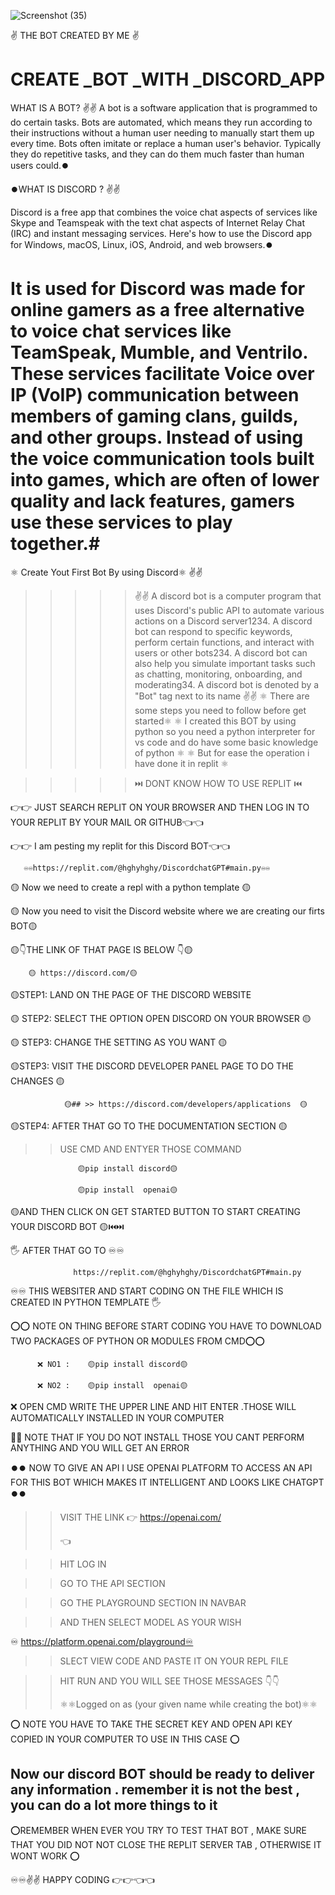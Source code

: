 

![Screenshot (35)](https://github.com/hghyhghy/Discord-BOT_subhamGPT-by-using-_Python/assets/140393712/bbfd515e-0788-43fb-97a0-4064c61e8939)

✌️ THE BOT CREATED BY ME ✌️

# CREATE _BOT _WITH _DISCORD_APP

WHAT IS A BOT? ✌️✌️
A bot is a software application that is programmed to do certain tasks. Bots are automated, which means they run according to their instructions without a human user needing to manually start them up every time. Bots often imitate or replace a human user's behavior. Typically they do repetitive tasks, and they can do them much faster than human users could.⏺️

⏺️WHAT IS DISCORD ?  ✌️✌️

Discord is a free app that combines the voice chat aspects of services like Skype and Teamspeak with the text chat aspects of Internet Relay Chat (IRC) and instant messaging services. Here's how to use the Discord app for Windows, macOS, Linux, iOS, Android, and web browsers.⏺️

# It is used for Discord was made for online gamers as a free alternative to voice chat services like TeamSpeak, Mumble, and Ventrilo. These services facilitate Voice over IP (VoIP) communication between members of gaming clans, guilds, and other groups. Instead of using the voice communication tools built into games, which are often of lower quality and lack features, gamers use these services to play together.#

⚛️ Create Yout First Bot By using Discord⚛️  ✌️✌️

  >>>>>  ✌️✌️  A discord bot is a computer program that uses Discord's public API to automate various actions on a Discord server1234. A discord bot can respond to specific keywords, perform certain functions, and interact with users or other bots234. A discord bot can also help you simulate important tasks such as chatting, monitoring, onboarding, and moderating34. A discord bot is denoted by a "Bot" tag next to its name ✌️✌️
>  >>>> ⚛️  There are some steps you need to follow before get started⚛️
>  >>>> ⚛️  I created this BOT by using python so you need a python interpreter for vs code and do have some basic knowledge of python ⚛️
>  >>>> ⚛️  But for ease the operation i have done it in replit ⚛️

>  >>>>
>  >>>> ⏭️  DONT KNOW HOW TO USE REPLIT  ⏮️

👉👉 JUST SEARCH REPLIT ON YOUR BROWSER AND THEN LOG IN TO YOUR REPLIT BY YOUR MAIL OR GITHUB👈👈

👉👉 I am pesting my replit for this Discord BOT👈👈

                                
                                
       ♾️♾️https://replit.com/@hghyhghy/DiscordchatGPT#main.py♾️♾️

🟡 Now we need to create  a repl with a python template 🟡

🟡 Now  you need to visit the Discord website where we are creating our firts BOT🟡

🟡👇THE LINK OF THAT PAGE IS BELOW 👇🟡

        🟡 https://discord.com/🟡

  🟡STEP1: LAND ON THE PAGE OF THE DISCORD WEBSITE 
            
  🟡 STEP2:  SELECT THE OPTION OPEN DISCORD ON YOUR BROWSER  🟡
              
  🟡 STEP3:  CHANGE THE SETTING AS YOU WANT  🟡
              
   🟡STEP3:  VISIT THE DISCORD DEVELOPER PANEL PAGE TO DO THE CHANGES  🟡
               
                🟡## >> https://discord.com/developers/applications  🟡
               
  🟡STEP4: AFTER THAT GO TO THE DOCUMENTATION SECTION   🟡

  >> USE CMD AND ENTYER THOSE COMMAND 

                   🟡pip install discord🟡

                   🟡pip install  openai🟡

              
🟡AND THEN  CLICK ON GET STARTED BUTTON TO START  CREATING YOUR DISCORD BOT 🟡⏮️⏭️

  🖐️ AFTER THAT GO TO  ♾️♾️
  
                  https://replit.com/@hghyhghy/DiscordchatGPT#main.py
  
  ♾️♾️ THIS WEBSITER AND  START CODING ON THE FILE WHICH IS CREATED IN PYTHON TEMPLATE  🖐️                

⭕⭕ NOTE ON THING BEFORE START CODING YOU HAVE TO DOWNLOAD TWO PACKAGES OF PYTHON OR MODULES FROM CMD⭕⭕
     
          ❌ NO1 :    🟡pip install discord🟡
          
          ❌ NO2 :    🟡pip install  openai🟡

❌ OPEN CMD  WRITE THE UPPER LINE AND HIT ENTER .THOSE WILL AUTOMATICALLY INSTALLED IN YOUR COMPUTER 

🚫🚫 NOTE THAT IF YOU DO NOT INSTALL  THOSE YOU CANT PERFORM ANYTHING AND YOU WILL GET AN ERROR

                                             
⏺️⏺️ NOW TO GIVE AN API I USE OPENAI PLATFORM TO ACCESS AN API FOR THIS BOT WHICH MAKES IT INTELLIGENT AND LOOKS LIKE CHATGPT ⏺️⏺️

>>VISIT THE LINK 👉
>>https://openai.com/
>>
>>👈

>> HIT LOG IN 

>> GO TO THE API SECTION 

>> GO THE PLAYGROUND SECTION IN NAVBAR

>>AND THEN SELECT MODEL AS YOUR WISH 

♾️ https://platform.openai.com/playground♾️

>> SLECT VIEW CODE AND PASTE IT ON YOUR REPL FILE 

>> HIT RUN AND YOU WILL SEE THOSE MESSAGES 👇👇
>>
>> ⚛️⚛️Logged on as (your given name while creating the bot)⚛️⚛️
>>


⭕ NOTE YOU HAVE TO TAKE THE SECRET KEY AND OPEN API KEY COPIED IN  YOUR COMPUTER TO USE IN THIS CASE ⭕

## Now our discord BOT should be ready to deliver any information  . remember it is not the best , you can do a lot more things to it 




⭕REMEMBER WHEN EVER YOU  TRY TO TEST THAT BOT , MAKE SURE THAT YOU DID NOT NOT CLOSE THE REPLIT SERVER TAB , OTHERWISE IT WONT WORK  ⭕

          

♾️♾️✌️✌️ HAPPY CODING 👉👉👈👈
